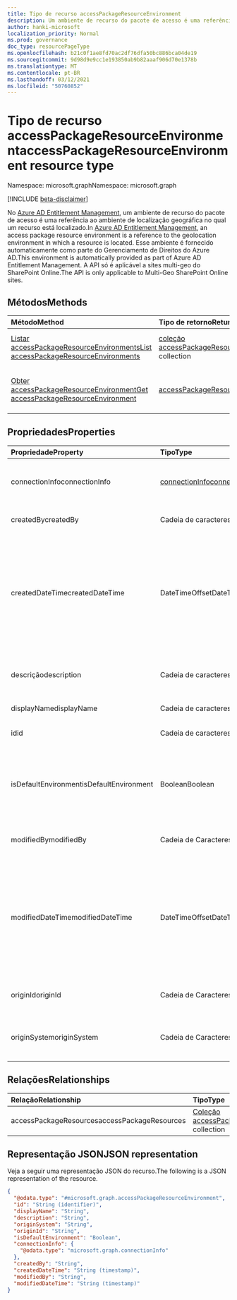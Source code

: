 ```yaml
---
title: Tipo de recurso accessPackageResourceEnvironment
description: Um ambiente de recurso do pacote de acesso é uma referência ao ambiente de localização geográfica no qual um recurso está localizado.
author: hanki-microsoft
localization_priority: Normal
ms.prod: governance
doc_type: resourcePageType
ms.openlocfilehash: b21c0f1ae8fd70ac2df76dfa50bc886bca04de19
ms.sourcegitcommit: 9d98d9e9cc1e193850ab9b82aaaf906d70e1378b
ms.translationtype: MT
ms.contentlocale: pt-BR
ms.lasthandoff: 03/12/2021
ms.locfileid: "50760852"
---
```

# <a name="accesspackageresourceenvironment-resource-type"></a><span data-ttu-id="18e47-103">Tipo de recurso accessPackageResourceEnvironment</span><span class="sxs-lookup"><span data-stu-id="18e47-103">accessPackageResourceEnvironment resource type</span></span>

<span data-ttu-id="18e47-104">Namespace: microsoft.graph</span><span class="sxs-lookup"><span data-stu-id="18e47-104">Namespace: microsoft.graph</span></span>

[!INCLUDE [beta-disclaimer](../../includes/beta-disclaimer.md)]

<span data-ttu-id="18e47-105">No [Azure AD Entitlement Management](entitlementmanagement-root.md), um ambiente de recurso do pacote de acesso é uma referência ao ambiente de localização geográfica no qual um recurso está localizado.</span><span class="sxs-lookup"><span data-stu-id="18e47-105">In [Azure AD Entitlement Management](entitlementmanagement-root.md), an access package resource environment is a reference to the geolocation environment in which a resource is located.</span></span> <span data-ttu-id="18e47-106">Esse ambiente é fornecido automaticamente como parte do Gerenciamento de Direitos do Azure AD.</span><span class="sxs-lookup"><span data-stu-id="18e47-106">This environment is automatically provided as part of Azure AD Entitlement Management.</span></span> <span data-ttu-id="18e47-107">A API só é aplicável a sites multi-geo do SharePoint Online.</span><span class="sxs-lookup"><span data-stu-id="18e47-107">The API is only applicable to Multi-Geo SharePoint Online sites.</span></span>

## <a name="methods"></a><span data-ttu-id="18e47-108">Métodos</span><span class="sxs-lookup"><span data-stu-id="18e47-108">Methods</span></span>
|<span data-ttu-id="18e47-109">Método</span><span class="sxs-lookup"><span data-stu-id="18e47-109">Method</span></span>|<span data-ttu-id="18e47-110">Tipo de retorno</span><span class="sxs-lookup"><span data-stu-id="18e47-110">Return type</span></span>|<span data-ttu-id="18e47-111">Descrição</span><span class="sxs-lookup"><span data-stu-id="18e47-111">Description</span></span>|
|:---|:---|:---|
|[<span data-ttu-id="18e47-112">Listar accessPackageResourceEnvironments</span><span class="sxs-lookup"><span data-stu-id="18e47-112">List accessPackageResourceEnvironments</span></span>](../api/accesspackageresourceenvironment-list.md)|<span data-ttu-id="18e47-113">[coleção accessPackageResourceEnvironment](../resources/accesspackageresourceenvironment.md)</span><span class="sxs-lookup"><span data-stu-id="18e47-113">[accessPackageResourceEnvironment](../resources/accesspackageresourceenvironment.md) collection</span></span>|<span data-ttu-id="18e47-114">Recupere uma lista de [objetos accessPackageResourceEnvironment.](../resources/accesspackageresourceenvironment.md)</span><span class="sxs-lookup"><span data-stu-id="18e47-114">Retrieve a list of [accessPackageResourceEnvironment](../resources/accesspackageresourceenvironment.md) objects.</span></span>|
|[<span data-ttu-id="18e47-115">Obter accessPackageResourceEnvironment</span><span class="sxs-lookup"><span data-stu-id="18e47-115">Get accessPackageResourceEnvironment</span></span>](../api/accesspackageresourceenvironment-get.md)|[<span data-ttu-id="18e47-116">accessPackageResourceEnvironment</span><span class="sxs-lookup"><span data-stu-id="18e47-116">accessPackageResourceEnvironment</span></span>](../resources/accesspackageresourceenvironment.md)|<span data-ttu-id="18e47-117">Leia as propriedades e as relações de um [objeto accessPackageResourceEnvironment.](../resources/accesspackageresourceenvironment.md)</span><span class="sxs-lookup"><span data-stu-id="18e47-117">Read the properties and relationships of an [accessPackageResourceEnvironment](../resources/accesspackageresourceenvironment.md) object.</span></span>|

## <a name="properties"></a><span data-ttu-id="18e47-118">Propriedades</span><span class="sxs-lookup"><span data-stu-id="18e47-118">Properties</span></span>
|<span data-ttu-id="18e47-119">Propriedade</span><span class="sxs-lookup"><span data-stu-id="18e47-119">Property</span></span>|<span data-ttu-id="18e47-120">Tipo</span><span class="sxs-lookup"><span data-stu-id="18e47-120">Type</span></span>|<span data-ttu-id="18e47-121">Descrição</span><span class="sxs-lookup"><span data-stu-id="18e47-121">Description</span></span>|
|:---|:---|:---|
|<span data-ttu-id="18e47-122">connectionInfo</span><span class="sxs-lookup"><span data-stu-id="18e47-122">connectionInfo</span></span>|[<span data-ttu-id="18e47-123">connectionInfo</span><span class="sxs-lookup"><span data-stu-id="18e47-123">connectionInfo</span></span>](../resources/connectioninfo.md)|<span data-ttu-id="18e47-124">Informações de conexão de um ambiente usado para se conectar a um recurso.</span><span class="sxs-lookup"><span data-stu-id="18e47-124">Connection information of an environment used to connect to a resource.</span></span> |
|<span data-ttu-id="18e47-125">createdBy</span><span class="sxs-lookup"><span data-stu-id="18e47-125">createdBy</span></span>|<span data-ttu-id="18e47-126">Cadeia de caracteres</span><span class="sxs-lookup"><span data-stu-id="18e47-126">String</span></span>|<span data-ttu-id="18e47-127">O nome de exibição do usuário que criou esse objeto.</span><span class="sxs-lookup"><span data-stu-id="18e47-127">The display name of the user that created this object.</span></span>|
|<span data-ttu-id="18e47-128">createdDateTime</span><span class="sxs-lookup"><span data-stu-id="18e47-128">createdDateTime</span></span>|<span data-ttu-id="18e47-129">DateTimeOffset</span><span class="sxs-lookup"><span data-stu-id="18e47-129">DateTimeOffset</span></span>|<span data-ttu-id="18e47-130">A data e a hora em que esse objeto foi criado.</span><span class="sxs-lookup"><span data-stu-id="18e47-130">The date and time that this object was created.</span></span> <br><span data-ttu-id="18e47-131">O tipo DateTimeOffset representa informações de data e hora usando o formato ISO 8601 e está sempre no horário UTC.</span><span class="sxs-lookup"><span data-stu-id="18e47-131">The DateTimeOffset type represents date and time information using ISO 8601 format and is always in UTC time.</span></span> <span data-ttu-id="18e47-132">Por exemplo, meia-noite UTC em 1 de janeiro de 2014 é `2014-01-01T00:00:00Z`.</span><span class="sxs-lookup"><span data-stu-id="18e47-132">For example, midnight UTC on Jan 1, 2014 is `2014-01-01T00:00:00Z`.</span></span>|
|<span data-ttu-id="18e47-133">descrição</span><span class="sxs-lookup"><span data-stu-id="18e47-133">description</span></span>|<span data-ttu-id="18e47-134">Cadeia de caracteres</span><span class="sxs-lookup"><span data-stu-id="18e47-134">String</span></span>|<span data-ttu-id="18e47-135">A descrição desse *objeto accessPackageResourceEnvironment.*</span><span class="sxs-lookup"><span data-stu-id="18e47-135">The description of this *accessPackageResourceEnvironment* object.</span></span>|
|<span data-ttu-id="18e47-136">displayName</span><span class="sxs-lookup"><span data-stu-id="18e47-136">displayName</span></span>|<span data-ttu-id="18e47-137">Cadeia de caracteres</span><span class="sxs-lookup"><span data-stu-id="18e47-137">String</span></span>|<span data-ttu-id="18e47-138">O nome de exibição deste objeto.</span><span class="sxs-lookup"><span data-stu-id="18e47-138">The display name of this object.</span></span>|
|<span data-ttu-id="18e47-139">id</span><span class="sxs-lookup"><span data-stu-id="18e47-139">id</span></span>|<span data-ttu-id="18e47-140">Cadeia de caracteres</span><span class="sxs-lookup"><span data-stu-id="18e47-140">String</span></span>|<span data-ttu-id="18e47-141">O identificador exclusivo atribuído pelo sistema do objeto.</span><span class="sxs-lookup"><span data-stu-id="18e47-141">The system-assigned unique identifier of the object.</span></span>|
|<span data-ttu-id="18e47-142">isDefaultEnvironment</span><span class="sxs-lookup"><span data-stu-id="18e47-142">isDefaultEnvironment</span></span>|<span data-ttu-id="18e47-143">Boolean</span><span class="sxs-lookup"><span data-stu-id="18e47-143">Boolean</span></span>|<span data-ttu-id="18e47-144">Determina se esse é o ambiente padrão ou não.</span><span class="sxs-lookup"><span data-stu-id="18e47-144">Determines whether this is default environment or not.</span></span> <span data-ttu-id="18e47-145">Ele é definido como `true` para todos os sistemas de origem estática, como grupos do Azure AD e Aplicativos do Azure AD.</span><span class="sxs-lookup"><span data-stu-id="18e47-145">It is set to `true` for all static origin systems, such as Azure AD groups and Azure AD Applications.</span></span>|
|<span data-ttu-id="18e47-146">modifiedBy</span><span class="sxs-lookup"><span data-stu-id="18e47-146">modifiedBy</span></span>|<span data-ttu-id="18e47-147">Cadeia de Caracteres</span><span class="sxs-lookup"><span data-stu-id="18e47-147">String</span></span>|<span data-ttu-id="18e47-148">O nome de exibição da entidade que modificou esse objeto pela última vez.</span><span class="sxs-lookup"><span data-stu-id="18e47-148">The display name of the entity that last modified this object.</span></span>|
|<span data-ttu-id="18e47-149">modifiedDateTime</span><span class="sxs-lookup"><span data-stu-id="18e47-149">modifiedDateTime</span></span>|<span data-ttu-id="18e47-150">DateTimeOffset</span><span class="sxs-lookup"><span data-stu-id="18e47-150">DateTimeOffset</span></span>|<span data-ttu-id="18e47-151">A data e a hora em que esse objeto foi modificado pela última vez.</span><span class="sxs-lookup"><span data-stu-id="18e47-151">The date and time that this object was last modified.</span></span> <br><span data-ttu-id="18e47-152">O tipo DateTimeOffset representa informações de data e hora usando o formato ISO 8601 e está sempre no horário UTC.</span><span class="sxs-lookup"><span data-stu-id="18e47-152">The DateTimeOffset type represents date and time information using ISO 8601 format and is always in UTC time.</span></span> <span data-ttu-id="18e47-153">Por exemplo, meia-noite UTC em 1 de janeiro de 2014 é `2014-01-01T00:00:00Z`.</span><span class="sxs-lookup"><span data-stu-id="18e47-153">For example, midnight UTC on Jan 1, 2014 is `2014-01-01T00:00:00Z`.</span></span> |
|<span data-ttu-id="18e47-154">originId</span><span class="sxs-lookup"><span data-stu-id="18e47-154">originId</span></span>|<span data-ttu-id="18e47-155">Cadeia de Caracteres</span><span class="sxs-lookup"><span data-stu-id="18e47-155">String</span></span>|<span data-ttu-id="18e47-156">O identificador exclusivo desse ambiente no sistema de origem.</span><span class="sxs-lookup"><span data-stu-id="18e47-156">The unique identifier of this environment in the origin system.</span></span>|
|<span data-ttu-id="18e47-157">originSystem</span><span class="sxs-lookup"><span data-stu-id="18e47-157">originSystem</span></span>|<span data-ttu-id="18e47-158">Cadeia de Caracteres</span><span class="sxs-lookup"><span data-stu-id="18e47-158">String</span></span>|<span data-ttu-id="18e47-159">O tipo do recurso no sistema de origem, como `SharePointOnline` .</span><span class="sxs-lookup"><span data-stu-id="18e47-159">The type of the resource in the origin system such as `SharePointOnline`.</span></span> <span data-ttu-id="18e47-160">Oferece suporte para `$filter`.</span><span class="sxs-lookup"><span data-stu-id="18e47-160">Supports `$filter`.</span></span>|

## <a name="relationships"></a><span data-ttu-id="18e47-161">Relações</span><span class="sxs-lookup"><span data-stu-id="18e47-161">Relationships</span></span>
|<span data-ttu-id="18e47-162">Relação</span><span class="sxs-lookup"><span data-stu-id="18e47-162">Relationship</span></span>|<span data-ttu-id="18e47-163">Tipo</span><span class="sxs-lookup"><span data-stu-id="18e47-163">Type</span></span>|<span data-ttu-id="18e47-164">Descrição</span><span class="sxs-lookup"><span data-stu-id="18e47-164">Description</span></span>|
|:---|:---|:---|
|<span data-ttu-id="18e47-165">accessPackageResources</span><span class="sxs-lookup"><span data-stu-id="18e47-165">accessPackageResources</span></span>|<span data-ttu-id="18e47-166">[Coleção accessPackageResource](../resources/accesspackageresource.md)</span><span class="sxs-lookup"><span data-stu-id="18e47-166">[accessPackageResource](../resources/accesspackageresource.md) collection</span></span>|<span data-ttu-id="18e47-167">Somente leitura.</span><span class="sxs-lookup"><span data-stu-id="18e47-167">Read-only.</span></span> <span data-ttu-id="18e47-168">Obrigatório.</span><span class="sxs-lookup"><span data-stu-id="18e47-168">Required.</span></span>|

## <a name="json-representation"></a><span data-ttu-id="18e47-169">Representação JSON</span><span class="sxs-lookup"><span data-stu-id="18e47-169">JSON representation</span></span>
<span data-ttu-id="18e47-170">Veja a seguir uma representação JSON do recurso.</span><span class="sxs-lookup"><span data-stu-id="18e47-170">The following is a JSON representation of the resource.</span></span>
<!-- {
  "blockType": "resource",
  "keyProperty": "id",
  "@odata.type": "microsoft.graph.accessPackageResourceEnvironment",
  "openType": false
}
-->
``` json
{
  "@odata.type": "#microsoft.graph.accessPackageResourceEnvironment",
  "id": "String (identifier)",
  "displayName": "String",
  "description": "String",
  "originSystem": "String",
  "originId": "String",
  "isDefaultEnvironment": "Boolean",
  "connectionInfo": {
    "@odata.type": "microsoft.graph.connectionInfo"
  },
  "createdBy": "String",
  "createdDateTime": "String (timestamp)",
  "modifiedBy": "String",
  "modifiedDateTime": "String (timestamp)"
}
```
